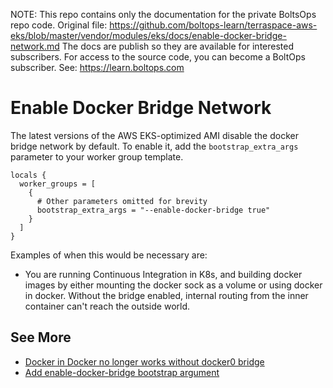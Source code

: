 <!-- note marker start -->
NOTE: This repo contains only the documentation for the private BoltsOps repo code.
Original file: https://github.com/boltops-learn/terraspace-aws-eks/blob/master/vendor/modules/eks/docs/enable-docker-bridge-network.md
The docs are publish so they are available for interested subscribers.
For access to the source code, you can become a BoltOps subscriber.
See: https://learn.boltops.com

<!-- note marker end -->

# Enable Docker Bridge Network

The latest versions of the AWS EKS-optimized AMI disable the docker bridge network by default. To enable it, add the `bootstrap_extra_args` parameter to your worker group template.

```hcl
locals {
  worker_groups = [
    {
      # Other parameters omitted for brevity
      bootstrap_extra_args = "--enable-docker-bridge true"
    }
  ]
}
```

Examples of when this would be necessary are:

- You are running Continuous Integration in K8s, and building docker images by either mounting the docker sock as a volume or using docker in docker. Without the bridge enabled, internal routing from the inner container can't reach the outside world.

## See More

- [Docker in Docker no longer works without docker0 bridge](https://github.com/awslabs/amazon-eks-ami/issues/183)
- [Add enable-docker-bridge bootstrap argument](https://github.com/awslabs/amazon-eks-ami/pull/187)
